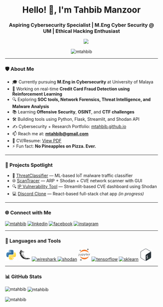 <h1 align="center">Hello! 👋, I'm Tahbib Manzoor</h1>
<h3 align="center">Aspiring Cybersecurity Specialist | M.Eng Cyber Security @ UM | Ethical Hacking Enthusiast</h3>

<p align="center">
  <img src="https://camo.githubusercontent.com/2366b34bb903c09617990fb5fff4622f3e941349e846ddb7e73df872a9d21233/68747470733a2f2f63646e2e6472696262626c652e636f6d2f75736572732f3733303730332f73637265656e73686f74732f363538313234332f6176656e746f2e676966" 
       width="400" 
       style="margin-left: 30px;">
</p>

<p align="center">
  <img src="https://komarev.com/ghpvc/?username=mtahbib&label=Profile%20views&color=0e75b6&style=flat" alt="mtahbib" />
</p>

---

### 🛡️ About Me

- 🎓 Currently pursuing **M.Eng in Cybersecurity** at University of Malaya
- 🔭 Working on real-time **Credit Card Fraud Detection using Reinforcement Learning**
- 🔍 Exploring **SOC tools, Network Forensics, Threat Intelligence, and Malware Analysis**
- 📚 Learning **Offensive Security**, **OSINT**, and **CTF challenges**
- 🛠️ Building tools using Python, Flask, Streamlit, and Shodan API
- ✍️ Cybersecurity + Research Portfolio: [mtahbib.github.io](https://mtahbib.github.io/)
- 📫 Reach me at: **mtahbib@gmail.com**
- 🔗 CV/Resume: [View PDF](https://shorturl.at/benKT)
- ⚡ Fun fact: **No Pineapples on Pizza. Ever.**

---

### 📡 Projects Spotlight

- 🧠 [ThreatClassifier](https://github.com/mtahbib/threatclassifier) — ML-based IoT malware traffic classifier  
- 🌐 [ScanTracer](https://github.com/mtahbib/scantracer) — ARP + Shodan + CVE network scanner with GUI  
- 🔍 [IP Vulnerability Tool](https://github.com/mtahbib/shodan-vuln-scanner) — Streamlit-based CVE dashboard using Shodan  
- 💻 [Discord Clone](#) — React-based full-stack chat app *(in progress)*

---

### 🌐 Connect with Me

<p align="left">
  <a href="https://twitter.com/mtahbib" target="blank"><img align="center" src="https://raw.githubusercontent.com/rahuldkjain/github-profile-readme-generator/master/src/images/icons/Social/twitter.svg" alt="mtahbib" height="30" width="40" /></a>
  <a href="https://linkedin.com/in/tahbib-manzoor-249404175" target="blank"><img align="center" src="https://raw.githubusercontent.com/rahuldkjain/github-profile-readme-generator/master/src/images/icons/Social/linked-in-alt.svg" alt="linkedin" height="30" width="40" /></a>
  <a href="https://fb.com/tahbib.manzoor" target="blank"><img align="center" src="https://raw.githubusercontent.com/rahuldkjain/github-profile-readme-generator/master/src/images/icons/Social/facebook.svg" alt="facebook" height="30" width="40" /></a>
  <a href="https://instagram.com/sinner_maann" target="blank"><img align="center" src="https://raw.githubusercontent.com/rahuldkjain/github-profile-readme-generator/master/src/images/icons/Social/instagram.svg" alt="instagram" height="30" width="40" /></a>
</p>

---

### 🧰 Languages and Tools

<p align="left">
  <a href="https://python.org" target="_blank"><img src="https://raw.githubusercontent.com/devicons/devicon/master/icons/python/python-original.svg" alt="python" width="40" height="40"/></a>
  <a href="https://www.flask.palletsprojects.com/" target="_blank"><img src="https://raw.githubusercontent.com/devicons/devicon/master/icons/flask/flask-original.svg" alt="flask" width="40" height="40"/></a>
   <a href="https://www.wireshark.org/" target="_blank">
    <img src="https://upload.wikimedia.org/wikipedia/commons/d/d2/Wireshark_icon.svg" alt="wireshark" width="40" height="40"/>
  </a>
  <a href="https://shodan.io" target="_blank"><img src="https://avatars.githubusercontent.com/u/1775361?s=200&v=4" alt="shodan" width="40" height="40"/></a>
  <a href="https://jupyter.org/" target="_blank"><img src="https://raw.githubusercontent.com/devicons/devicon/master/icons/jupyter/jupyter-original-wordmark.svg" alt="jupyter" width="40" height="40"/></a>
  <a href="https://www.tensorflow.org" target="_blank"><img src="https://www.vectorlogo.zone/logos/tensorflow/tensorflow-icon.svg" alt="tensorflow" width="40" height="40"/></a>
  <a href="https://scikit-learn.org/" target="_blank"><img src="https://upload.wikimedia.org/wikipedia/commons/0/05/Scikit_learn_logo_small.svg" alt="sklearn" width="40" height="40"/></a>
  <a href="https://www.gnu.org/software/bash/" target="_blank"><img src="https://raw.githubusercontent.com/devicons/devicon/master/icons/bash/bash-original.svg" alt="bash" width="40" height="40"/></a>
</p>

---

### 📊 GitHub Stats

<p><img align="left" src="https://github-readme-stats.vercel.app/api/top-langs?username=mtahbib&show_icons=true&locale=en&layout=compact" alt="mtahbib" /></p>

<p>&nbsp;<img align="center" src="https://github-readme-stats.vercel.app/api?username=mtahbib&show_icons=true&locale=en" alt="mtahbib" /></p>

<p><img align="center" src="https://github-readme-streak-stats.herokuapp.com/?user=mtahbib&" alt="mtahbib" /></p>
